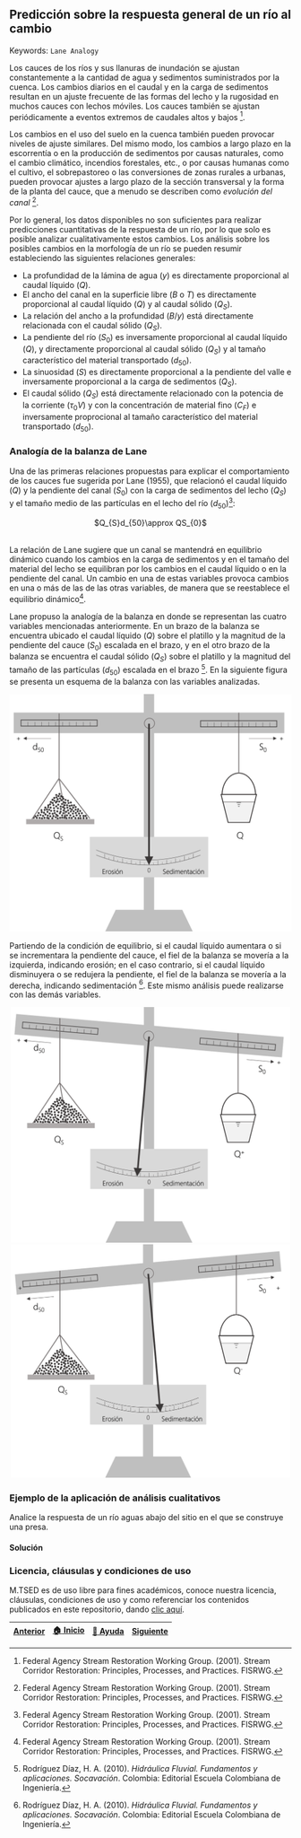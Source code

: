 ## Predicción sobre la respuesta general de un río al cambio
Keywords: `Lane Analogy` 

Los cauces de los ríos y sus llanuras de inundación se ajustan constantemente a la cantidad de agua y sedimentos suministrados por la cuenca. Los cambios diarios en el caudal y en la carga de sedimentos resultan en un ajuste frecuente de las formas del lecho y la rugosidad en muchos cauces con lechos móviles. Los cauces también se ajustan periódicamente a eventos extremos de caudales altos y bajos [^1].

Los cambios en el uso del suelo en la cuenca también pueden provocar niveles de ajuste similares. Del mismo modo, los cambios a largo plazo en la escorrentía o en la producción de sedimentos por causas naturales, como el cambio climático, incendios forestales, etc., o por causas humanas como el cultivo, el sobrepastoreo o las conversiones de zonas rurales a urbanas, pueden provocar ajustes a largo plazo de la sección transversal y la forma de la planta del cauce, que a menudo se describen como _evolución del canal_ [^1]. 

Por lo general, los datos disponibles no son suficientes para realizar predicciones cuantitativas de la respuesta de un río, por lo que solo es posible analizar cualitativamente estos cambios. Los análisis sobre los posibles cambios en la morfología de un río se pueden resumir estableciendo las siguientes relaciones generales:

* La profundidad de la lámina de agua $(y)$ es directamente proporcional al caudal líquido $(Q)$.
* El ancho del canal en la superficie libre $(B$ o $T)$ es directamente proporcional al caudal líquido $(Q)$ y al caudal sólido $(Q_{S})$.
* La relación del ancho a la profundidad $(B/y)$ está directamente relacionada con el caudal sólido $(Q_{S})$.
* La pendiente del río $(S_{0})$ es inversamente proporcional al caudal líquido $(Q)$, y directamente proporcional al caudal sólido $(Q_{S})$ y al tamaño característico del material transportado $(d_{50})$.
* La sinuosidad $(S)$ es directamente proporcional a la pendiente del valle e inversamente proporcional a la carga de sedimentos $(Q_{S})$.
* El caudal sólido $(Q_{S})$ está directamente relacionado con la potencia de la corriente $(\tau_{0}V)$ y con la concentración de material fino $(C_{F})$ e inversamente proprocional al tamaño característico del material transportado $(d_{50})$.

### Analogía de la balanza de Lane

Una de las primeras relaciones propuestas para explicar el comportamiento de los cauces fue sugerida por Lane (1955), que relacionó el caudal líquido $(Q)$ y la pendiente del canal $(S_{0})$ con la carga de sedimentos del lecho $(Q_{S})$ y el tamaño medio de las partículas en el lecho del río $(d_{50})$[^1]:

<div align="center">
$Q_{S}d_{50}\approx QS_{0}$
</div>
<br>

La relación de Lane sugiere que un canal se mantendrá en equilibrio dinámico cuando los cambios en la carga de sedimentos y en el tamaño del material del lecho se equilibran por los cambios en el caudal líquido o en la pendiente del canal. Un cambio en una de estas variables provoca cambios en una o más de las de las otras variables, de manera que se reestablece el equilibrio dinámico[^1].

Lane propuso la analogía de la balanza en donde se representan las cuatro variables mencionadas anteriormente. En un brazo de la balanza se encuentra ubicado el caudal líquido $(Q)$ sobre el platillo y la magnitud de la pendiente del cauce $(S_{0})$ escalada en el brazo, y en el otro brazo de la balanza se encuentra el caudal sólido $(Q_{S})$ sobre el platillo y la magnitud del tamaño de las partículas $(d_{50})$ escalada en el brazo [^2]. En la siguiente figura se presenta un esquema de la balanza con las variables analizadas.

<div align="center">
  <img src="https://raw.githubusercontent.com/mflatouche/M.TSED/main/Section01/1_Lane/Img/1_1.png" width="600px">
</div>

Partiendo de la condición de equilibrio, si el caudal líquido aumentara o si se incrementara la pendiente del cauce, el fiel de la balanza se movería a la izquierda, indicando erosión; en el caso contrario, si el caudal líquido disminuyera o se redujera la pendiente, el fiel de la balanza se movería a la derecha, indicando sedimentación [^2]. Este mismo análisis puede realizarse con las demás variables.

<div align="center">
  <img src="https://raw.githubusercontent.com/mflatouche/M.TSED/main/Section01/1_Lane/Img/1_2.png" width="500px">
  <img src="https://raw.githubusercontent.com/mflatouche/M.TSED/main/Section01/1_Lane/Img/1_3.png" width="500px">
</div>

### Ejemplo de la aplicación de análisis cualitativos

Analice la respuesta de un río aguas abajo del sitio en el que se construye una presa.

#### Solución


### Licencia, cláusulas y condiciones de uso

M.TSED es de uso libre para fines académicos, conoce nuestra licencia, cláusulas, condiciones de uso y como referenciar los contenidos publicados en este repositorio, dando [clic aquí](https://github.com/mflatouche/M.TSED/wiki/License).

| [Anterior]() | [:house: Inicio](https://github.com/mflatouche/M.TSED/wiki) | [:beginner: Ayuda]()  | [Siguiente]() |
|---------------------------------------------------------------------------------|------------------------------------------------------------|------------------------------------------------------------------------|-----------------------------------------------------------------------------------|


[^1]: Federal Agency Stream Restoration Working Group. (2001). Stream Corridor Restoration: Principles, Processes, and Practices. FISRWG.
[^2]: Rodríguez Díaz, H. A. (2010). _Hidráulica Fluvial. Fundamentos y aplicaciones. Socavación_. Colombia: Editorial Escuela Colombiana de Ingeniería.
